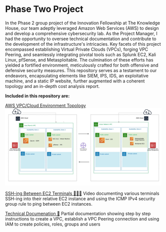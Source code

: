 # Phase Two Project

In the Phase 2 group project of the Innovation Fellowship at The Knowledge House, our team adeptly leveraged Amazon Web Services (AWS) to design and develop a comprehensive cybersecurity lab. As the Project Manager, I had the opportunity to oversee technical documentation and contribute to the development of the infrastructure's intricacies. Key facets of this project encompassed establishing Virtual Private Clouds (VPCs), forging VPC Peering, and seamlessly integrating pivotal tools such as Splunk EC2, Kali Linux, pfSense, and Metasploitable. The culmination of these efforts has yielded a fortified environment, meticulously crafted for both offensive and defensive security measures. This repository serves as a testament to our endeavors, encapsulating elements like SIEM, IPS, IDS, an exploitative machine, and a static IP website, further augmented with a coherent topology and an in-depth cost analysis report.

**Included in this repository are:** 

[AWS VPC/Cloud Environment Topology](https://github.com/janepierresgithub/TKHPhaseTwoProject/blob/main/PhaseTwoTopology.jpg)
![AWS VPC/Cloud Environment Topology](https://github.com/janepierresgithub/TKHPhaseTwoProject/blob/main/PhaseTwoTopology.jpg)

[SSH-ing Between EC2 Terminals 👩🏽‍💻](https://drive.google.com/file/d/13OHiQA0Qm_hMLMzfgfq1sSR0NYbuYKMd/view?usp=drive_link)
Video documenting various terminals SSH-ing into their relative EC2 instance and using the ICMP IPv4 security group rule to ping between EC2 instances.

[Technical Documenation 📃](https://github.com/janepierresgithub/TKHPhaseTwoProject/blob/main/Phase_Two_Project_Documentation_VPC_IAM.pdf) Partial documentation showing step by step instructions to create a VPC, establish a VPC Peering connection and using IAM to create policies, roles, groups and users 
